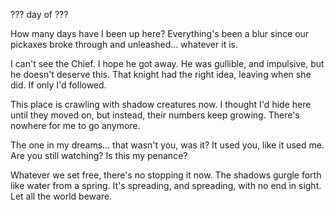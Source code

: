 <!-- title: Explorer's Journal #5 -->

??? day of ???

How many days have I been up here? Everything's been a blur since our pickaxes broke through and unleashed... whatever it is.

I can't see the Chief. I hope he got away. He was gullible, and impulsive, but he doesn't deserve this. That knight had the right idea, leaving when she did. If only I'd followed.

This place is crawling with shadow creatures now. I thought I'd hide here until they moved on, but instead, their numbers keep growing. There's nowhere for me to go anymore.

The one in my dreams... that wasn't you, was it? It used you, like it used me. Are you still watching? Is this my penance?

Whatever we set free, there's no stopping it now. The shadows gurgle forth like water from a spring. It's spreading, and spreading, with no end in sight. Let all the world beware.
